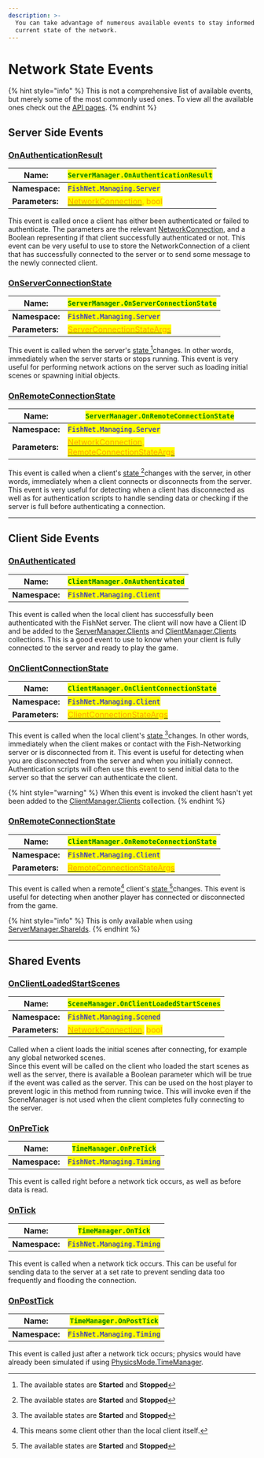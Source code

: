 ```yaml
---
description: >-
  You can take advantage of numerous available events to stay informed about the
  current state of the network.
---
```


# Network State Events

{% hint style="info" %}
This is not a comprehensive list of available events, but merely some of the most commonly used ones. To view all the available ones check out the [API pages](https://fish-networking.com/FishNet/api/api/index.html).
{% endhint %}

## Server Side Events

### [**OnAuthenticationResult**](https://fish-networking.com/FishNet/api/api/FishNet.Managing.Server.ServerManager.html#FishNet_Managing_Server_ServerManager_OnAuthenticationResult)

| **Name:**       | <mark style="color:green;">`ServerManager.OnAuthenticationResult`</mark>                                                                                                               |
| --------------- | -------------------------------------------------------------------------------------------------------------------------------------------------------------------------------------- |
| **Namespace:**  | <mark style="color:blue;">`FishNet.Managing.Server`</mark>                                                                                                                             |
| **Parameters:** | [<mark style="color:orange;">NetworkConnection</mark>](https://fish-networking.com/FishNet/api/api/FishNet.Connection.NetworkConnection.html)<mark style="color:orange;">, bool</mark> |

This event is called once a client has either been authenticated or failed to authenticate. The parameters are the relevant [NetworkConnection](server-and-client-identification/networkconnections.md), and a Boolean representing if that client successfully authenticated or not. This event can be very useful to use to store the NetworkConnection of a client that has successfully connected to the server or to send some message to the newly connected client.

### [**OnServerConnectionState**](https://fish-networking.com/FishNet/api/api/FishNet.Managing.Server.ServerManager.html#FishNet_Managing_Server_ServerManager_OnServerConnectionState)

| **Name:**       | <mark style="color:green;">`ServerManager.OnServerConnectionState`</mark>                                                                                       |
| --------------- | --------------------------------------------------------------------------------------------------------------------------------------------------------------- |
| **Namespace:**  | <mark style="color:blue;">`FishNet.Managing.Server`</mark>                                                                                                      |
| **Parameters:** | [<mark style="color:orange;">ServerConnectionStateArgs</mark>](https://fish-networking.com/FishNet/api/api/FishNet.Transporting.ServerConnectionStateArgs.html) |

This event is called when the server's [state ](#user-content-fn-1)[^1]changes. In other words, immediately when the server starts or stops running. This event is very useful for performing network actions on the server such as loading initial scenes or spawning initial objects.

### [**OnRemoteConnectionState**](https://fish-networking.com/FishNet/api/api/FishNet.Managing.Server.ServerManager.html#FishNet_Managing_Server_ServerManager_OnRemoteConnectionState)

| **Name:**       | <mark style="color:green;">`ServerManager.OnRemoteConnectionState`</mark>                                                                                                                                                                                                                                                                         |
| --------------- | ------------------------------------------------------------------------------------------------------------------------------------------------------------------------------------------------------------------------------------------------------------------------------------------------------------------------------------------------- |
| **Namespace:**  | <mark style="color:blue;">`FishNet.Managing.Server`</mark>                                                                                                                                                                                                                                                                                        |
| **Parameters:** | [<mark style="color:orange;">NetworkConnection</mark>](https://fish-networking.com/FishNet/api/api/FishNet.Connection.NetworkConnection.html)<mark style="color:orange;">,</mark> [<mark style="color:orange;">RemoteConnectionStateArgs</mark>](https://fish-networking.com/FishNet/api/api/FishNet.Transporting.RemoteConnectionStateArgs.html) |

This event is called when a client's [state ](#user-content-fn-1)[^1]changes with the server, in other words, immediately when a client connects or disconnects from the server. This event is very useful for detecting when a client has disconnected as well as for authentication scripts to handle sending data or checking if the server is full before authenticating a connection.

***

## Client Side Events

### [**OnAuthenticated**](https://fish-networking.com/FishNet/api/api/FishNet.Managing.Client.ClientManager.html#FishNet_Managing_Client_ClientManager_OnAuthenticated)

| **Name:**      | <mark style="color:green;">`ClientManager.OnAuthenticated`</mark> |
| -------------- | ----------------------------------------------------------------- |
| **Namespace:** | <mark style="color:blue;">`FishNet.Managing.Client`</mark>        |

This event is called when the local client has successfully been authenticated with the FishNet server. The client will now have a Client ID and be added to the [ServerManager.Clients](https://fish-networking.com/FishNet/api/api/FishNet.Managing.Server.ServerManager.html#FishNet_Managing_Server_ServerManager_Clients) and [ClientManager.Clients](https://fish-networking.com/FishNet/api/api/FishNet.Managing.Client.ClientManager.html#FishNet_Managing_Client_ClientManager_Clients) collections. This is a good event to use to know when your client is fully connected to the server and ready to play the game.

### [**OnClientConnectionState**](https://fish-networking.com/FishNet/api/api/FishNet.Managing.Client.ClientManager.html#FishNet_Managing_Client_ClientManager_OnClientConnectionState)

| **Name:**       | <mark style="color:green;">`ClientManager.OnClientConnectionState`</mark>                                                                                       |
| --------------- | --------------------------------------------------------------------------------------------------------------------------------------------------------------- |
| **Namespace:**  | <mark style="color:blue;">`FishNet.Managing.Client`</mark>                                                                                                      |
| **Parameters:** | [<mark style="color:orange;">ClientConnectionStateArgs</mark>](https://fish-networking.com/FishNet/api/api/FishNet.Transporting.ClientConnectionStateArgs.html) |

This event is called when the local client's [state ](#user-content-fn-1)[^1]changes. In other words, immediately when the client makes or contact with the Fish-Networking server or is disconnected from it. This event is useful for detecting when you are disconnected from the server and when you initially connect. Authentication scripts will often use this event to send initial data to the server so that the server can authenticate the client.

{% hint style="warning" %}
When this event is invoked the client hasn't yet been added to the [ClientManager.Clients](https://fish-networking.com/FishNet/api/api/FishNet.Managing.Client.ClientManager.html#FishNet_Managing_Client_ClientManager_Clients) collection.
{% endhint %}

### [**OnRemoteConnectionState**](https://fish-networking.com/FishNet/api/api/FishNet.Managing.Client.ClientManager.html#FishNet_Managing_Client_ClientManager_OnRemoteConnectionState)

| **Name:**       | <mark style="color:green;">`ClientManager.OnRemoteConnectionState`</mark>                                                                                       |
| --------------- | --------------------------------------------------------------------------------------------------------------------------------------------------------------- |
| **Namespace:**  | <mark style="color:blue;">`FishNet.Managing.Client`</mark>                                                                                                      |
| **Parameters:** | [<mark style="color:orange;">RemoteConnectionStateArgs</mark>](https://fish-networking.com/FishNet/api/api/FishNet.Transporting.RemoteConnectionStateArgs.html) |

This event is called when a remote[^2] client's [state ](#user-content-fn-1)[^1]changes. This event is useful for detecting when another player has connected or disconnected from the game.

{% hint style="info" %}
This is only available when using [ServerManager.ShareIds](https://fish-networking.com/FishNet/api/api/FishNet.Managing.Server.ServerManager.html#FishNet_Managing_Server_ServerManager_ShareIds).
{% endhint %}

***

## Shared Events

### [**OnClientLoadedStartScenes**](https://fish-networking.com/FishNet/api/api/FishNet.Managing.Scened.SceneManager.html#FishNet_Managing_Scened_SceneManager_OnClientLoadedStartScenes)

| **Name:**       | <mark style="color:green;">`SceneManager.OnClientLoadedStartScenes`</mark>                                                                                                                                                |
| --------------- | ------------------------------------------------------------------------------------------------------------------------------------------------------------------------------------------------------------------------- |
| **Namespace:**  | <mark style="color:blue;">`FishNet.Managing.Scened`</mark>                                                                                                                                                                |
| **Parameters:** | [<mark style="color:orange;">NetworkConnection</mark>](https://fish-networking.com/FishNet/api/api/FishNet.Connection.NetworkConnection.html)<mark style="color:orange;">,</mark> <mark style="color:orange;">bool</mark> |

Called when a client loads the initial scenes after connecting, for example any global networked scenes. \
Since this event will be called on the client who loaded the start scenes as well as the server, there is available a Boolean parameter which will be true if the event was called as the server. This can be used on the host player to prevent logic in this method from running twice. This will invoke even if the SceneManager is not used when the client completes fully connecting to the server.

### [**OnPreTick**](https://fish-networking.com/FishNet/api/api/FishNet.Managing.Timing.TimeManager.html#FishNet_Managing_Timing_TimeManager_OnPreTick)

| **Name:**      | <mark style="color:green;">`TimeManager.OnPreTick`</mark>  |
| -------------- | ---------------------------------------------------------- |
| **Namespace:** | <mark style="color:blue;">`FishNet.Managing.Timing`</mark> |

This event is called right before a network tick occurs, as well as before data is read.

### [**OnTick**](https://fish-networking.com/FishNet/api/api/FishNet.Managing.Timing.TimeManager.html#FishNet_Managing_Timing_TimeManager_OnTick)

| **Name:**      | <mark style="color:green;">`TimeManager.OnTick`</mark>     |
| -------------- | ---------------------------------------------------------- |
| **Namespace:** | <mark style="color:blue;">`FishNet.Managing.Timing`</mark> |

This event is called when a network tick occurs. This can be useful for sending data to the server at a set rate to prevent sending data too frequently and flooding the connection.

### [**OnPostTick**](https://fish-networking.com/FishNet/api/api/FishNet.Managing.Timing.TimeManager.html#FishNet_Managing_Timing_TimeManager_OnPostTick)

| **Name:**      | <mark style="color:green;">`TimeManager.OnPostTick`</mark> |
| -------------- | ---------------------------------------------------------- |
| **Namespace:** | <mark style="color:blue;">`FishNet.Managing.Timing`</mark> |

This event is called just after a network tick occurs; physics would have already been simulated if using [PhysicsMode.TimeManager](../../fishnet-building-blocks/components/managers/time-manager.md).

[^1]: The available states are **Started** and **Stopped**

[^2]: This means some client other than the local client itself.
